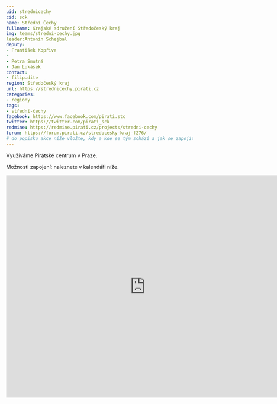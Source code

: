 ```yaml
---
uid: strednicechy
cid: sck
name: Střední Čechy
fullname: Krajské sdružení Středočeský kraj
img: teams/stredni-cechy.jpg
leader:Antonín Schejbal
deputy:
- František Kopřiva
- 
- Petra Smutná
- Jan Lukášek
contact:
- filip.dite
region: Středočeský kraj
url: https://strednicechy.pirati.cz
categories:
- regiony
tags:
- střední-čechy
facebook: https://www.facebook.com/pirati.stc
twitter: https://twitter.com/pirati_sck
redmine: https://redmine.pirati.cz/projects/stredni-cechy
forum: https://forum.pirati.cz/stredocesky-kraj-f276/
# do popisku akce níže vložte, kdy a kde se tým schází a jak se zapojit
---
```


Využíváme Pirátské centrum v Praze.

Možnosti zapojení: naleznete v kalendáři níže. 

<iframe src="https://calendar.google.com/calendar/embed?src=har1dmou53l37fbr4lci4prbhc%40group.calendar.google.com&ctz=Europe/Prague" style="border: 0" width="750" height="600" frameborder="0" scrolling="no"></iframe>

